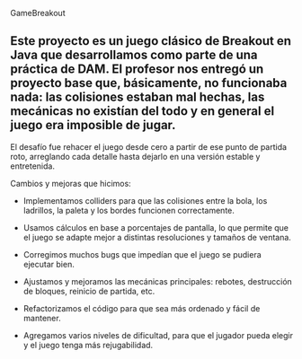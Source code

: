 GameBreakout

Este proyecto es un juego clásico de Breakout en Java que desarrollamos como parte de una práctica de DAM. El profesor nos entregó un proyecto base que, básicamente, no funcionaba nada: las colisiones estaban mal hechas, las mecánicas no existían del todo y en general el juego era imposible de jugar.
---
El desafío fue rehacer el juego desde cero a partir de ese punto de partida roto, arreglando cada detalle hasta dejarlo en una versión estable y entretenida.

Cambios y mejoras que hicimos:

- Implementamos colliders para que las colisiones entre la bola, los ladrillos, la paleta y los bordes funcionen correctamente.

- Usamos cálculos en base a porcentajes de pantalla, lo que permite que el juego se adapte mejor a distintas resoluciones y tamaños de ventana.

- Corregimos muchos bugs que impedían que el juego se pudiera ejecutar bien.

- Ajustamos y mejoramos las mecánicas principales: rebotes, destrucción de bloques, reinicio de partida, etc.

- Refactorizamos el código para que sea más ordenado y fácil de mantener.

- Agregamos varios niveles de dificultad, para que el jugador pueda elegir y el juego tenga más rejugabilidad.
